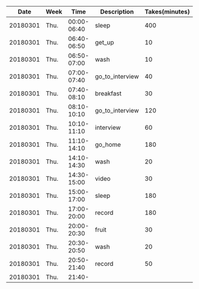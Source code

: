 Date|Week|Time|Description|Takes(minutes)
---|---|---|---|---
20180301|Thu.|00:00-06:40|sleep|400
20180301|Thu.|06:40-06:50|get_up|10
20180301|Thu.|06:50-07:00|wash|10
20180301|Thu.|07:00-07:40|go_to_interview|40
20180301|Thu.|07:40-08:10|breakfast|30
20180301|Thu.|08:10-10:10|go_to_interview|120
20180301|Thu.|10:10-11:10|interview|60
20180301|Thu.|11:10-14:10|go_home|180
20180301|Thu.|14:10-14:30|wash|20
20180301|Thu.|14:30-15:00|video|30
20180301|Thu.|15:00-17:00|sleep|180
20180301|Thu.|17:00-20:00|record|180
20180301|Thu.|20:00-20:30|fruit|30
20180301|Thu.|20:30-20:50|wash|20
20180301|Thu.|20:50-21:40|record|50
20180301|Thu.|21:40-
